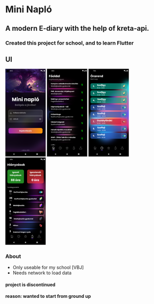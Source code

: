 # Mini Napló

## A modern E-diary with the help of kreta-api. 
### Created this project for school, and to learn Flutter 

## UI
<img src="assets/ui_examples/login_ui.png" alt="Login UI" style="width: 25%;">
<img src="assets/ui_examples/main_page.png" alt="Main Page" style="width: 25%;">
<img src="assets/ui_examples/timetable_page.png" alt="Timetable Page" style="width: 25%;">
<img src="assets/ui_examples/absences_page.png" alt="Absences Page" style="width: 25%;">

### About
- Only useable for my school [VBJ] 
- Needs network to load data

#### project is discontinued
#### reason: wanted to start from ground up 





